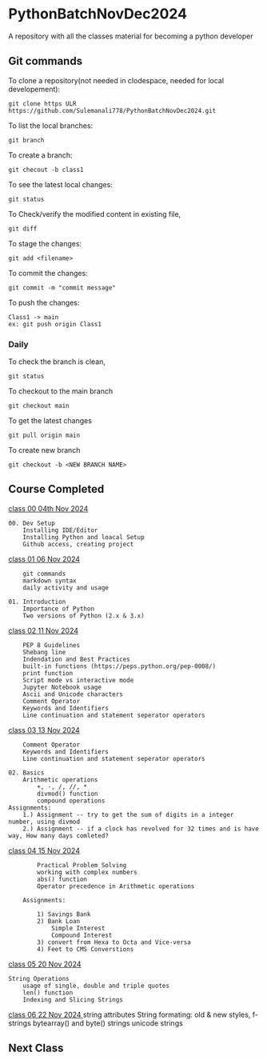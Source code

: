 # PythonBatchNovDec2024

A repository with all the classes material for becoming a python developer


## Git commands

To clone a repository(not needed in clodespace, needed for local developement):

    git clone https ULR https://github.com/Sulemanali778/PythonBatchNovDec2024.git

To list the local branches:

    git branch

To create a branch:

    git checout -b class1

To see the latest local changes:

    git status

To Check/verify the modified content in existing file,

    git diff

To stage the changes:

    git add <filename>


To commit the changes:

    git commit -m "commit message"

To push the changes:

    Class1 -> main
    ex: git push origin Class1


### Daily

To check the branch is clean,

    git status

To checkout to the main branch

    git checkout main

To get the latest changes

    git pull origin main

To create new branch

    git checkout -b <NEW BRANCH NAME>

## Course Completed

[class 00 04th Nov 2024 ](zoomrecordinglink)

    00. Dev Setup
        Installing IDE/Editor
        Installing Python and loacal Setup
        Github access, creating project
[class 01 06 Nov 2024 ](zoomrecordinglink)

        git commands
        markdown syntax
        daily activity and usage

    01. Introduction
        Importance of Python
        Two versions of Python (2.x & 3.x)

[class 02 11 Nov 2024 ](zoomrecordinglink)


        PEP 8 Guidelines
        Shebang line
        Indendation and Best Practices
        built-in functions (https://peps.python.org/pep-0008/)
        print function
        Script mode vs interactive mode
        Jupyter Notebook usage
        Ascii and Unicode characters
        Comment Operator
        Keywords and Identifiers
        Line continuation and statement seperator operators

[class 03 13 Nov 2024 ](zoomrecordinglink)

        Comment Operator
        Keywords and Identifiers
        Line continuation and statement seperator operators
    
    02. Basics
        Arithmetic operations
            +, -, /, //, *
            divmod() function
            compound operations
    Assignments:
        1.) Assignment -- try to get the sum of digits in a integer number, using divmod  
        2.) Assignment -- if a clock has revolved for 32 times and is have way, How many days comleted?


[class 04 15 Nov 2024 ](zoomrecordinglink)

            Practical Problem Solving
            working with complex numbers
            abs() function
            Operator precedence in Arithmetic operations

        Assignments:
            
            1) Savings Bank
            2) Bank Loan
                Simple Interest
                Compound Interest
            3) convert from Hexa to Octa and Vice-versa
            4) Feet to CMS Converstions

[class 05 20 Nov 2024 ](zoomrecordinglink)

    String Operations
        usage of single, double and triple quotes
        len() function
        Indexing and Slicing Strings

[class 06 22 Nov 2024 ](zoomrecordinglink)
        string attributes
        String formating: old & new styles, f-strings
        bytearray() and byte() strings
        unicode strings

## Next Class